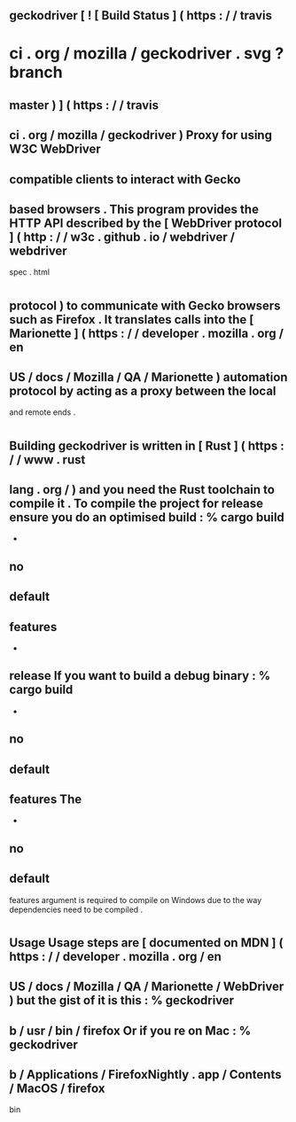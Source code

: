#
geckodriver
[
!
[
Build
Status
]
(
https
:
/
/
travis
-
ci
.
org
/
mozilla
/
geckodriver
.
svg
?
branch
=
master
)
]
(
https
:
/
/
travis
-
ci
.
org
/
mozilla
/
geckodriver
)
Proxy
for
using
W3C
WebDriver
-
compatible
clients
to
interact
with
Gecko
-
based
browsers
.
This
program
provides
the
HTTP
API
described
by
the
[
WebDriver
protocol
]
(
http
:
/
/
w3c
.
github
.
io
/
webdriver
/
webdriver
-
spec
.
html
#
protocol
)
to
communicate
with
Gecko
browsers
such
as
Firefox
.
It
translates
calls
into
the
[
Marionette
]
(
https
:
/
/
developer
.
mozilla
.
org
/
en
-
US
/
docs
/
Mozilla
/
QA
/
Marionette
)
automation
protocol
by
acting
as
a
proxy
between
the
local
-
and
remote
ends
.
#
#
Building
geckodriver
is
written
in
[
Rust
]
(
https
:
/
/
www
.
rust
-
lang
.
org
/
)
and
you
need
the
Rust
toolchain
to
compile
it
.
To
compile
the
project
for
release
ensure
you
do
an
optimised
build
:
%
cargo
build
-
-
no
-
default
-
features
-
-
release
If
you
want
to
build
a
debug
binary
:
%
cargo
build
-
-
no
-
default
-
features
The
-
-
no
-
default
-
features
argument
is
required
to
compile
on
Windows
due
to
the
way
dependencies
need
to
be
compiled
.
#
#
Usage
Usage
steps
are
[
documented
on
MDN
]
(
https
:
/
/
developer
.
mozilla
.
org
/
en
-
US
/
docs
/
Mozilla
/
QA
/
Marionette
/
WebDriver
)
but
the
gist
of
it
is
this
:
%
geckodriver
-
b
/
usr
/
bin
/
firefox
Or
if
you
re
on
Mac
:
%
geckodriver
-
b
/
Applications
/
FirefoxNightly
.
app
/
Contents
/
MacOS
/
firefox
-
bin
